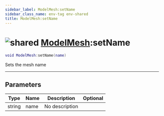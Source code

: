 ```yaml
---
sidebar_label: ModelMesh:setName
sidebar_class_name: env-tag env-shared
title: ModelMesh:setName
---
```


# <img src='/img/wiki/shared.png' alt='shared' classname='env-tag' /> [ModelMesh](../modelmesh/README.md):setName

```lua
void ModelMesh:setName(name)
```

Sets the mesh name<br/>

-----------------
## Parameters

| Type   | Name | Description | Optional |
| ------ | ---- | ----------- | -------: |
| string | name | No description |   |
